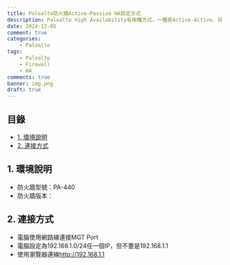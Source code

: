 ```yaml
---
title: Paloalto防火牆Active-Passive HA設定方式
description: Paloalto High Availability有兩種方式，一種是Active-Active，另一種方式是Active-Passive，這邊主要紀錄Active-Passive設定方式
date: 2024-12-05
comment: true
categories:
    - Paloalto
tags:
    - Paloalto
    - Firewall
    - HA
comments: true
banner: img.png
draft: true
---
```


<h2>目錄</h2>

- [1. 環境說明](#1-環境說明)
- [2. 連接方式](#2-連接方式)
  
<div class="page-break"/>

## 1. 環境說明

- 防火牆型號：PA-440
- 防火牆版本：

## 2. 連接方式

- 電腦使用網路線連接MGT Port
- 電腦設定為192.168.1.0/24任一個IP，但不要是192.168.1.1
- 使用瀏覽器連線<http://192.168.1.1>
